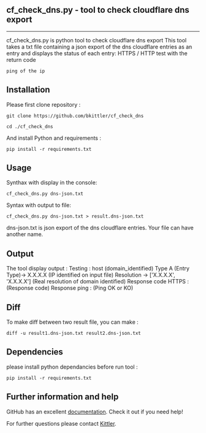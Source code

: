 ## cf_check_dns.py - tool to check cloudflare dns export
***

cf_check_dns.py is python tool to check cloudflare dns export
This tool takes a txt file containing a json export of the dns cloudflare entries as an entry and displays the status of each entry: 
	HTTPS / HTTP test with the return code 
	
	ping of the ip

## Installation

Please first clone repository :

    git clone https://github.com/bkittler/cf_check_dns

    cd ./cf_check_dns

And install Python and requirements :

    pip install -r requirements.txt


## Usage

Synthax with display in the console: 

    cf_check_dns.py dns-json.txt

Syntax with output to file:

    cf_check_dns.py dns-json.txt > result.dns-json.txt


dns-json.txt is json export of the dns cloudflare entries. Your file can have another name.


## Output

The tool display output :
Testing : host (domain_identified)  Type A (Entry Type)-> X.X.X.X (IP identified on input file)
Resolution -> ['X.X.X.X', 'X.X.X.X'] (Real resolution of domain identified)
Response code HTTPS : (Response code)
Response ping : (Ping OK or KO)


## Diff

To make diff between two result file, you can make :

    diff -u result1.dns-json.txt result2.dns-json.txt


## Dependencies

please install python dependancies before run tool :

    pip install -r requirements.txt 

## Further information and help

GitHub has an excellent [documentation](https://help.github.com/). Check it out if you need help!

For further questions please contact [Kittler](https://www.kittler.fr/).
 
